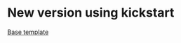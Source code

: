 # New version using kickstart

[Base template](https://github.com/rspack-contrib/rsbuild-plugin-template/tree/main)